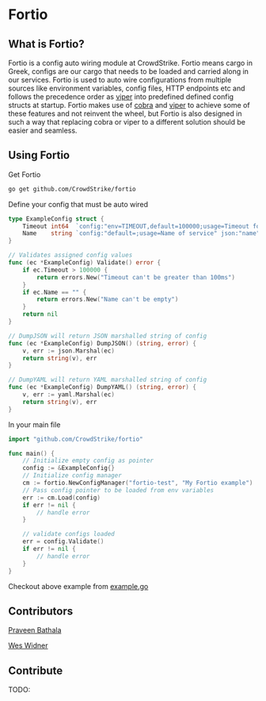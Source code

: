 # Fortio 

## What is Fortio?
Fortio is a config auto wiring module at CrowdStrike. Fortio means cargo in Greek, configs are our cargo that needs to 
be loaded and carried along in our services. Fortio is used to auto wire configurations from multiple sources like 
environment variables, config files, HTTP endpoints etc and follows the precedence order as 
[viper](https://github.com/spf13/viper) into predefined defined config structs at startup. Fortio makes use of 
[cobra](https://github.com/spf13/cobra) and [viper](https://github.com/spf13/viper) to achieve some of these features 
and not reinvent the wheel, but Fortio is also designed in such a way that replacing cobra or viper to a different 
solution should be easier and seamless.

## Using Fortio
Get Fortio
```bash
go get github.com/CrowdStrike/fortio
```

Define your config that must be auto wired
```go
type ExampleConfig struct {
	Timeout int64  `config:"env=TIMEOUT,default=100000;usage=Timeout for service" json:"timeout"`
	Name    string `config:"default=;usage=Name of service" json:"name"`
}

// Validates assigned config values
func (ec *ExampleConfig) Validate() error {
	if ec.Timeout > 100000 {
		return errors.New("Timeout can't be greater than 100ms")
	}
	if ec.Name == "" {
		return errors.New("Name can't be empty")
	}
	return nil
}

// DumpJSON will return JSON marshalled string of config
func (ec *ExampleConfig) DumpJSON() (string, error) {
	v, err := json.Marshal(ec)
	return string(v), err
}

// DumpYAML will return YAML marshalled string of config
func (ec *ExampleConfig) DumpYAML() (string, error) {
	v, err := yaml.Marshal(ec)
	return string(v), err
}
```

In your main file
```go
import "github.com/CrowdStrike/fortio"

func main() {
	// Initialize empty config as pointer
	config := &ExampleConfig{}
	// Initialize config manager
	cm := fortio.NewConfigManager("fortio-test", "My Fortio example")
	// Pass config pointer to be loaded from env variables
	err := cm.Load(config)
	if err != nil {
		// handle error
	}

	// validate configs loaded
	err = config.Validate()
	if err != nil {
		// handle error
	}
}
```

Checkout above example from [example.go](https://github.com/CrowdStrike/fortio/blob/master/example/example.go)

## Contributors

[Praveen Bathala](https://github.com/prvn)

[Wes Widner](https://github.com/kai5263499)

## Contribute

TODO:
